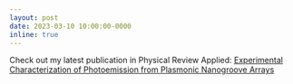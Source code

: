 ```yaml
---
layout: post
date: 2023-03-10 10:00:00-0000
inline: true
---
```


Check out my latest publication in Physical Review Applied: [Experimental Characterization of Photoemission from Plasmonic Nanogroove Arrays](https://doi.org/10.1103/PhysRevApplied.19.034034)
